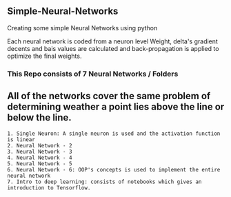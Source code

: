 ## Simple-Neural-Networks
Creating some simple Neural Networks using python

Each neural network is coded from a neuron level
Weight, delta's gradient decents and bais values are calculated and back-propagation is applied to optimize the final weights.

### This Repo consists of 7 Neural Networks / Folders
## All of the networks cover the same problem of determining weather a point lies above the line or below the line.
```
1. Single Neuron: A single neuron is used and the activation function is linear
2. Neural Network - 2 
3. Neural Network - 3 
4. Neural Network - 4 
5. Neural Network - 5 
6. Neural Network - 6: OOP's concepts is used to implement the entire neural network
7. Intro to deep learning: consists of notebooks which gives an introduction to Tensorflow.
```

